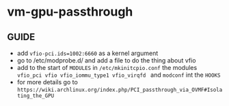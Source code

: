 # vm-gpu-passthrough

## GUIDE
 - add `vfio-pci.ids=1002:6660` as a kernel argument
 - go to /etc/modprobe.d/ and add a file to do the thing about vfio
 - add to the start of `MODULES` in `/etc/mkinitcpio.conf` the modules `vfio_pci vfio vfio_iommu_type1 vfio_virqfd ` and `modconf` int the `HOOKS`
 - for more details go to `https://wiki.archlinux.org/index.php/PCI_passthrough_via_OVMF#Isolating_the_GPU`
